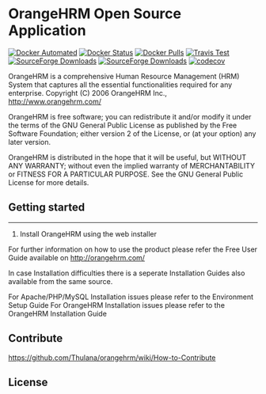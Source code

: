# OrangeHRM Open Source Application

[![Docker Automated](https://img.shields.io/docker/automated/orangehrm/orangehrm.svg)](https://hub.docker.com/r/orangehrm/orangehrm/) [![Docker Status](https://img.shields.io/docker/build/orangehrm/orangehrm.svg)](https://hub.docker.com/r/orangehrm/orangehrm/) [![Docker Pulls](https://img.shields.io/docker/pulls/orangehrm/orangehrm.svg)](https://hub.docker.com/r/orangehrm/orangehrm)  [![Travis Test](https://img.shields.io/travis/orangehrm/orangehrm/master.svg)](https://travis-ci.org/orangehrm/orangehrm)  [![SourceForge Downloads](https://img.shields.io/sourceforge/dm/orangehrm.svg)](https://sourceforge.net/projects/orangehrm/) [![SourceForge Downloads](https://img.shields.io/sourceforge/dt/orangehrm.svg)](https://sourceforge.net/projects/orangehrm/) [![codecov](https://codecov.io/gh/Thulana/orangehrm/branch/master/graph/badge.svg)](https://codecov.io/gh/Thulana/orangehrm)

OrangeHRM is a comprehensive Human Resource Management (HRM) System that captures 
all the essential functionalities required for any enterprise. 
Copyright (C) 2006 OrangeHRM Inc., http://www.orangehrm.com/

OrangeHRM is free software; you can redistribute it and/or modify it under the terms of
the GNU General Public License as published by the Free Software Foundation; either
version 2 of the License, or (at your option) any later version.

OrangeHRM is distributed in the hope that it will be useful, but WITHOUT ANY WARRANTY; 
without even the implied warranty of MERCHANTABILITY or FITNESS FOR A PARTICULAR PURPOSE. 
See the GNU General Public License for more details.

## Getting started
----------
1. Install OrangeHRM using the web installer

For further information on how to use the product please refer the Free User Guide 
available on http://orangehrm.com/

In case Installation difficulties there is a seperate Installation Guides also 
available from the same source. 

For Apache/PHP/MySQL Installation issues please refer to the Environment Setup Guide
For OrangeHRM Installation issues please refer to the OrangeHRM Installation Guide

## Contribute

https://github.com/Thulana/orangehrm/wiki/How-to-Contribute

## License 
